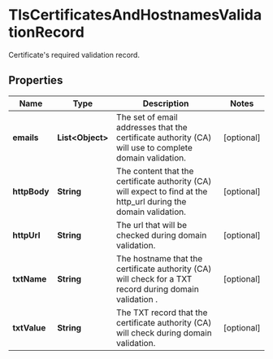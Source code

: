 

# TlsCertificatesAndHostnamesValidationRecord

Certificate's required validation record.

## Properties

| Name | Type | Description | Notes |
|------------ | ------------- | ------------- | -------------|
|**emails** | **List&lt;Object&gt;** | The set of email addresses that the certificate authority (CA) will use to complete domain validation. |  [optional] |
|**httpBody** | **String** | The content that the certificate authority (CA) will expect to find at the http_url during the domain validation. |  [optional] |
|**httpUrl** | **String** | The url that will be checked during domain validation. |  [optional] |
|**txtName** | **String** | The hostname that the certificate authority (CA) will check for a TXT record during domain validation . |  [optional] |
|**txtValue** | **String** | The TXT record that the certificate authority (CA) will check during domain validation. |  [optional] |



